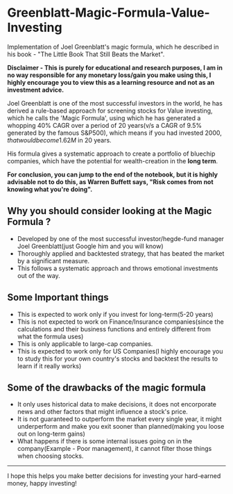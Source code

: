 # Greenblatt-Magic-Formula-Value-Investing
Implementation of Joel Greenblatt's magic formula, which he described in his book - "The Little Book That Still Beats the Market".

**Disclaimer - This is purely for educational and research purposes, I am in no way responsible for any monetary loss/gain you make using this, I highly encourage you to view this as a learning resource and not as an investment advice.** 

Joel Greenblatt is one of the most successful investors in the world, he has derived a rule-based approach for screening stocks for Value investing, which he calls the 'Magic Formula', using which he has generated a whopping 40% CAGR over a period of 20 years(v/s a CAGR of 9.5% generated by the famous S&P500), which means if you had invested $2000, that would become 1.62M$ in 20 years. 

His formula gives a systematic approach to create a portfolio of bluechip companies, which have the potential for wealth-creation in the **long term**.

**For conclusion, you can jump to the end of the notebook, but it is highly advisable not to do this, as Warren Buffett says, "Risk comes from not knowing what you're doing".**

## Why you should consider looking at the Magic Formula ?

* Developed by one of the most successful investor/hegde-fund manager Joel Greenblatt(just Google him and you will know)
* Thoroughly applied and backtested strategy, that has beated the market by a significant measure.
* This follows a systematic approach and throws emotional investments out of the way.

## Some Important things
* This is expected to work only if you invest for long-term(5-20 years)
* This is not expected to work on Finance/Insurance companies(since the calculations and their business functions and entirely different from what the formula uses)
* This is only applicable to large-cap companies.
* This is expected to work only for US Companies(I highly encourage you to study this for your own country's stocks and backtest the results to learn if it really works)

## Some of the drawbacks of the magic formula
* It only uses historical data to make decisions, it does not encorporate news and other factors that might influence a stock's price.
* It is not guaranteed to outperform the market every single year, it might underperform and make you exit sooner than planned(making you loose out on long-term gains)
* What happens if there is some internal issues going on in the company(Example - Poor management), it cannot filter those things when choosing stocks.

***
I hope this helps you make better decisions for investing your hard-earned money, happy investing!
